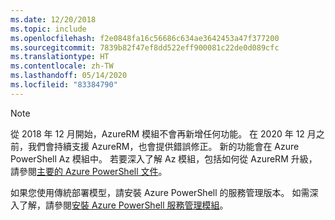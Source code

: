 ```yaml
---
ms.date: 12/20/2018
ms.topic: include
ms.openlocfilehash: f2e0848fa16c56686c634ae3642453a47f377200
ms.sourcegitcommit: 7839b82f47ef8dd522eff900081c22de0d089cfc
ms.translationtype: HT
ms.contentlocale: zh-TW
ms.lasthandoff: 05/14/2020
ms.locfileid: "83384790"
---
```

> [!NOTE]
> 
> 從 2018 年 12 月開始，AzureRM 模組不會再新增任何功能。 在 2020 年 12 月之前，我們會持續支援 AzureRM，也會提供錯誤修正。 新的功能會在 Azure PowerShell Az 模組中。 若要深入了解 Az 模組，包括如何從 AzureRM 升級，請參閱[主要的 Azure PowerShell 文件](/powershell/azure)。
>
> 如果您使用傳統部署模型，請安裝 Azure PowerShell 的服務管理版本。
> 如需深入了解，請參閱[安裝 Azure PowerShell 服務管理模組](/powershell/azure/servicemanagement/install-azure-ps)。
